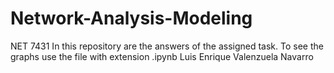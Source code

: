 # Network-Analysis-Modeling
NET 7431
In this repository are the answers of the assigned task. To see the graphs use the file with extension .ipynb
Luis Enrique Valenzuela Navarro
